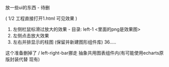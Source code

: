 放一些ui的东西 - 待删

( 1/2 工程直接打开1.html 可见效果 )

1. 左侧栏鼠标滑过放大的效果 - 目录: left-1 <里面的png是效果图>
2. 左侧点击放大效果
3. 左右并排显示的柱图 (保留并新建图形组件库) 36.....

这个准备删掉了 / left-right-bar挪走 抽象共用图表组件内(有可能使用echarts原版封装代替 现有)
